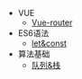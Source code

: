 <!--
 * @Author: your name
 * @Date: 2021-12-22 15:47:26
 * @LastEditTime: 2021-12-24 16:47:23
 * @LastEditors: Please set LastEditors
 * @Description: 打开koroFileHeader查看配置 进行设置: https://github.com/OBKoro1/koro1FileHeader/wiki/%E9%85%8D%E7%BD%AE
 * @FilePath: /stars-doc/docs/_sidebar.md
-->
* VUE
  * [Vue-router](vue/vue-router)
* ES6语法
  * [let&const](es6/letconst)
* 算法基础
  * [队列&栈](algorithm/queue)
